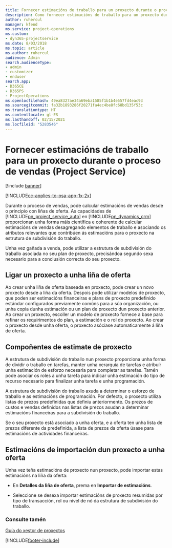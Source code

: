 ```yaml
---
title: Fornecer estimacións de traballo para un proxecto durante o proceso de vendas
description: Como fornecer estimacións de traballo para un proxecto durante o proceso de vendas en Project Service
author: ruhercul
manager: kfend
ms.service: project-operations
ms.custom:
- dyn365-projectservice
ms.date: 8/03/2018
ms.topic: article
ms.author: ruhercul
audience: Admin
search.audienceType:
- admin
- customizer
- enduser
search.app:
- D365CE
- D365PS
- ProjectOperations
ms.openlocfilehash: 49ea8327ae34a69eba1585f1b1b4e557fd4eac93
ms.sourcegitcommit: fa32b1893286f20271fa4ec4be8fc68bd135f53c
ms.translationtype: HT
ms.contentlocale: gl-ES
ms.lasthandoff: 02/15/2021
ms.locfileid: "5283546"
---
```

# <a name="provide-work-estimates-for-a-project-during-the-sales-process-project-service"></a>Fornecer estimacións de traballo para un proxecto durante o proceso de vendas (Project Service)

[!include [banner](../includes/psa-now-project-operations.md)]

[!INCLUDE[cc-applies-to-psa-app-1x-2x](../includes/cc-applies-to-psa-app-1x-2x.md)]

Durante o proceso de vendas, pode calcular estimacións de vendas desde o principio con liñas de oferta. As capacidades de [!INCLUDE[pn_project_service_auto](../includes/pn-project-service-auto.md)] en [!INCLUDE[pn_dynamics_crm](../includes/pn-dynamics-crm.md)] proporcionan unha forma máis científica e coherente de calcular estimacións de vendas desagregando elementos de traballo e asociando os atributos relevantes que contribúen ás estimacións para o proxecto na estrutura de subdivisión do traballo.  
  
 Unha vez gañada a venda, pode utilizar a estrutura de subdivisión do traballo asociada no seu plan de proxecto, precisándoa segundo sexa necesario para a conclusión correcta do seu proxecto.  
  
## <a name="link-a-project-to-a-quote-line"></a>Ligar un proxecto a unha liña de oferta  
 Ao crear unha liña de oferta baseada en proxecto, pode crear un novo proxecto desde a liña da oferta. Despois pode utilizar modelos de proxecto, que poden ser estimacións financeiras e plans de proxecto predefinido estándar configurados previamente comúns para a súa organización, ou unha copia dunha estimación ou un plan de proxecto dun proxecto anterior. Ao crear un proxecto, escoller un modelo de proxecto fornece a base para refinar os requirimentos do plan, a estimación e o rol do proxecto. Ao crear o proxecto desde unha oferta, o proxecto asóciase automaticamente á liña de oferta.  
  
## <a name="project-estimate-components"></a>Compoñentes de estimate de proxecto  
 A estrutura de subdivisión do traballo nun proxecto proporciona unha forma de dividir o traballo en tarefas, manter unha xerarquía de tarefas e atribuír unha estimación de esforzo necesaria para completar as tarefas. Tamén pode asociar os roles a unha tarefa para indicar unha estimación do tipo de recurso necesario para finalizar unha tarefa e unha programación.  
  
 A estrutura de subdivisión do traballo axuda a determinar o esforzo de traballo e as estimacións de programación. Por defecto, o proxecto utiliza listas de prezos predefinidas que definiu anteriormente. Os prezos de custos e vendas definidos nas listas de prezos axudan a determinar estimacións financeiras para a subdivisión do traballo.  
  
 Se o seu proxecto está asociado a unha oferta, e a oferta ten unha lista de prezos diferente da predefinida, a lista de prezos da oferta úsase para estimacións de actividades financeiras.  
  
## <a name="import-estimates-from-a-project-into-a-quote"></a>Estimacións de importación dun proxecto a unha oferta  
 Unha vez teña estimacións de proxecto nun proxecto, pode importar estas estimacións na liña da oferta:  
  
-   En **Detalles da liña de oferta**, prema en **Importar de estimacións**. 

-   Seleccione se desexa importar estimacións de proxecto resumidas por tipo de transacción, rol ou nivel de nó da estrutura de subdivisión do traballo.  
  
### <a name="see-also"></a>Consulte tamén  
 [Guía do xestor de proxectos](../psa/project-manager-guide.md)


[!INCLUDE[footer-include](../includes/footer-banner.md)]